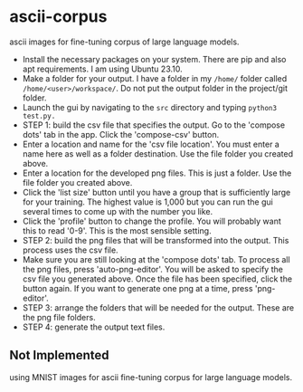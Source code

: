 # ascii-corpus
ascii images for fine-tuning corpus of large language models.

- Install the necessary packages on your system. There are pip and also apt requirements. I am using Ubuntu 23.10.
- Make a folder for your output. I have a folder in my `/home/` folder called `/home/<user>/workspace/`. Do not put the output folder in the project/git folder.
- Launch the gui by navigating to the `src` directory and typing `python3 test.py.`
- STEP 1: build the csv file that specifies the output. Go to the 'compose dots' tab in the app. Click the 'compose-csv' button.
 - Enter a location and name for the 'csv file location'. You must enter a name here as well as a folder destination. Use the file folder you created above.
 - Enter a location for the developed png files. This is just a folder. Use the file folder you created above.
 - Click the 'list size' button until you have a group that is sufficiently large for your training. The highest value is 1,000 but you can run the gui several times to come up with the number you like.
 - Click the 'profile' button to change the profile. You will probably want this to read '0-9'. This is the most sensible setting.
- STEP 2: build the png files that will be transformed into the output. This process uses the csv file.
 - Make sure you are still looking at the 'compose dots' tab. To process all the png files, press 'auto-png-editor'. You will be asked to specify the csv file you generated above. Once the file has been specified, click the button again. If you want to generate one png at a time, press 'png-editor'.
- STEP 3: arrange the folders that will be needed for the output. These are the png file folders.
- STEP 4: generate the output text files.

## Not Implemented
using MNIST images for ascii fine-tuning corpus for large language models.
